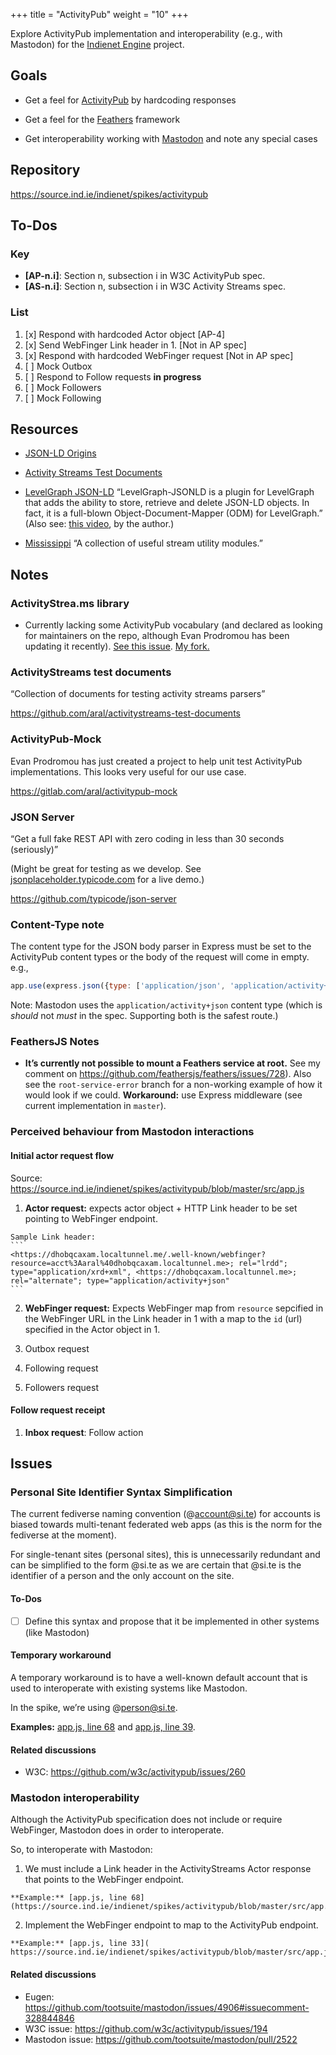 +++
title = "ActivityPub"
weight = "10"
+++

Explore ActivityPub implementation and interoperability (e.g., with Mastodon) for the [Indienet Engine](../../engine/) project.

## Goals

  * Get a feel for [ActivityPub](../../engine/technology-stack/protocol/) by hardcoding responses

  * Get a feel for the [Feathers](../../engine/technology-stack/framework/) framework

  * Get interoperability working with [Mastodon](https://joinmastodon.org) and note any special cases

## Repository

https://source.ind.ie/indienet/spikes/activitypub

## To-Dos

### Key

  * **[AP-n.i]**: Section n, subsection i in W3C ActivityPub spec.
  * **[AS-n.i]**: Section n, subsection i in W3C Activity Streams spec.

### List

  1. [x] Respond with hardcoded Actor object [AP-4]
  2. [x] Send WebFinger Link header in 1. [Not in AP spec]
  3. [x] Respond with hardcoded WebFinger request [Not in AP spec]
  4. [ ] Mock Outbox
  5. [ ] Respond to Follow requests **in progress**
  6. [ ] Mock Followers
  7. [ ] Mock Following

## Resources

  * [JSON-LD Origins](http://manu.sporny.org/2014/json-ld-origins/)

  * [Activity Streams Test Documents](https://github.com/w3c-social/activitystreams-test-documents)

  * [LevelGraph JSON-LD](https://github.com/levelgraph/levelgraph-jsonld) “LevelGraph-JSONLD is a plugin for LevelGraph that adds the ability to store, retrieve and delete JSON-LD objects. In fact, it is a full-blown Object-Document-Mapper (ODM) for LevelGraph.” (Also see: [this video](http://nodejsconfit.levelgraph.io), by the author.)

  * [Mississippi](https://github.com/maxogden/mississippi) “A collection of useful stream utility modules.”

## Notes

### ActivityStrea.ms library

  * Currently lacking some ActivityPub vocabulary (and declared as looking for maintainers on the repo, although Evan Prodromou has been updating it recently). [See this issue](https://github.com/jasnell/activitystrea.ms/issues/24). [My fork.](https://github.com/aral/activitystrea.ms)

### ActivityStreams test documents

“Collection of documents for testing activity streams parsers”

https://github.com/aral/activitystreams-test-documents

### ActivityPub-Mock

Evan Prodromou has just created a project to help unit test ActivityPub implementations. This looks very useful for our use case.

https://gitlab.com/aral/activitypub-mock


### JSON Server

“Get a full fake REST API with zero coding in less than 30 seconds (seriously)”

(Might be great for testing as we develop. See [jsonplaceholder.typicode.com](http://jsonplaceholder.typicode.com/) for a live demo.)

https://github.com/typicode/json-server

### Content-Type note

The content type for the JSON body parser in Express must be set to the ActivityPub content types or the body of the request will come in empty. e.g.,

```javascript
app.use(express.json({type: ['application/json', 'application/activity+json', 'application/ld+json; profile="https://www.w3.org/ns/activitystreams"']}))
```

Note: Mastodon uses the `application/activity+json` content type (which is _should_ not _must_ in the spec. Supporting both is the safest route.)

### FeathersJS Notes

  * **It’s currently not possible to mount a Feathers service at root.** See my comment on https://github.com/feathersjs/feathers/issues/728). Also see the `root-service-error` branch for a non-working example of how it would look if we could. **Workaround:** use Express middleware (see current implementation in `master`).

### Perceived behaviour from Mastodon interactions

#### Initial actor request flow

Source: https://source.ind.ie/indienet/spikes/activitypub/blob/master/src/app.js

  1. **Actor request:** expects actor object + HTTP Link header to be set pointing to WebFinger endpoint.

    Sample Link header:
    ```
    <https://dhobqcaxam.localtunnel.me/.well-known/webfinger?resource=acct%3Aaral%40dhobqcaxam.localtunnel.me>; rel="lrdd"; type="application/xrd+xml", <https://dhobqcaxam.localtunnel.me>; rel="alternate"; type="application/activity+json"
    ```

  2. **WebFinger request:** Expects WebFinger map from `resource` sepcified in the WebFinger URL in the Link header in 1 with a map to the `id` (url) specified in the Actor object in 1.

  3. Outbox request

  4. Following request

  5. Followers request

#### Follow request receipt

  1. **Inbox request**: Follow action

## Issues

### Personal Site Identifier Syntax Simplification

The current fediverse naming convention (@account@si.te) for accounts is biased towards multi-tenant federated web apps (as this is the norm for the fediverse at the moment).

For single-tenant sites (personal sites), this is unnecessarily redundant and can be simplified to the form @si.te as we are certain that @si.te is the identifier of a person and the only account on the site.

#### To-Dos

  * [ ] Define this syntax and propose that it be implemented in other systems (like Mastodon)

#### Temporary workaround

A temporary workaround is to have a well-known default account that is used to interoperate with existing systems like Mastodon.

In the spike, we’re using @person@si.te.

**Examples:** [app.js, line 68](https://source.ind.ie/indienet/spikes/activitypub/blob/master/src/app.js#L68) and [app.js, line 39](https://source.ind.ie/indienet/spikes/activitypub/blob/master/src/app.js#L39).

#### Related discussions

  * W3C: https://github.com/w3c/activitypub/issues/260

### Mastodon interoperability

Although the ActivityPub specification does not include or require WebFinger, Mastodon does in order to interoperate.

So, to interoperate with Mastodon:

  1. We must include a Link header in the ActivityStreams Actor response that points to the WebFinger endpoint.

    **Example:** [app.js, line 68](https://source.ind.ie/indienet/spikes/activitypub/blob/master/src/app.js#L68)

  2. Implement the WebFinger endpoint to map to the ActivityPub endpoint.

    **Example:** [app.js, line 33]( https://source.ind.ie/indienet/spikes/activitypub/blob/master/src/app.js#L33)

#### Related discussions

  * Eugen: https://github.com/tootsuite/mastodon/issues/4906#issuecomment-328844846
  * W3C issue: https://github.com/w3c/activitypub/issues/194
  * Mastodon issue: https://github.com/tootsuite/mastodon/pull/2522
